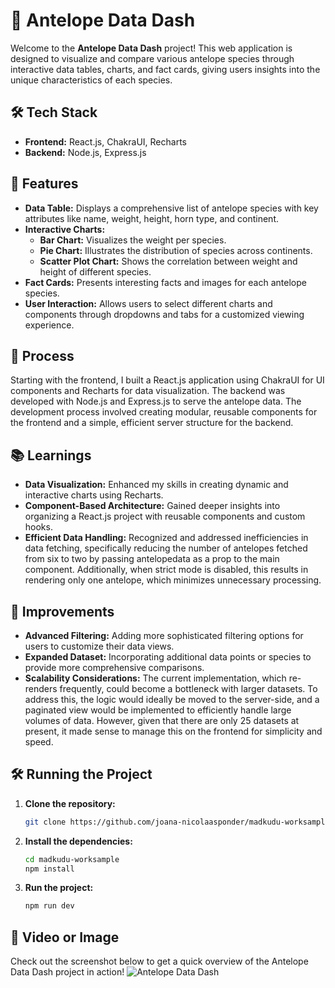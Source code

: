 # 🦌 Antelope Data Dash

Welcome to the **Antelope Data Dash** project! This web application is designed to visualize and compare various antelope species through interactive data tables, charts, and fact cards, giving users insights into the unique characteristics of each species.

## 🛠️ Tech Stack

- **Frontend:** React.js, ChakraUI, Recharts
- **Backend:** Node.js, Express.js

## 🌟 Features

- **Data Table:** Displays a comprehensive list of antelope species with key attributes like name, weight, height, horn type, and continent.
- **Interactive Charts:**
  - **Bar Chart:** Visualizes the weight per species.
  - **Pie Chart:** Illustrates the distribution of species across continents.
  - **Scatter Plot Chart:** Shows the correlation between weight and height of different species.
- **Fact Cards:** Presents interesting facts and images for each antelope species.
- **User Interaction:** Allows users to select different charts and components through dropdowns and tabs for a customized viewing experience.

## 🚀 Process

Starting with the frontend, I built a React.js application using ChakraUI for UI components and Recharts for data visualization. The backend was developed with Node.js and Express.js to serve the antelope data. The development process involved creating modular, reusable components for the frontend and a simple, efficient server structure for the backend. 

## 📚 Learnings

- **Data Visualization:** Enhanced my skills in creating dynamic and interactive charts using Recharts.
- **Component-Based Architecture:** Gained deeper insights into organizing a React.js project with reusable components and custom hooks.
- **Efficient Data Handling:** Recognized and addressed inefficiencies in data fetching, specifically reducing the number of antelopes fetched from six to two by passing antelopedata as a prop to the main component. Additionally, when strict mode is disabled, this results in rendering only one antelope, which minimizes unnecessary processing.

## 🔧 Improvements

- **Advanced Filtering:** Adding more sophisticated filtering options for users to customize their data views.
- **Expanded Dataset:** Incorporating additional data points or species to provide more comprehensive comparisons.
- **Scalability Considerations:** The current implementation, which re-renders frequently, could become a bottleneck with larger datasets. To address this, the logic would ideally be moved to the server-side, and a paginated view would be implemented to efficiently handle large volumes of data. However, given that there are only 25 datasets at present, it made sense to manage this on the frontend for simplicity and speed.

## 🛠️ Running the Project

1. **Clone the repository:**
   ```bash
   git clone https://github.com/joana-nicolaasponder/madkudu-worksample.git

2. **Install the dependencies:**
    ```bash
    cd madkudu-worksample
    npm install
    
3. **Run the project:**
    ```bash
    npm run dev

## 🎥 Video or Image
Check out the screenshot below to get a quick overview of the Antelope Data Dash project in action!
![Antelope Data Dash](./public/screenshot.png)

